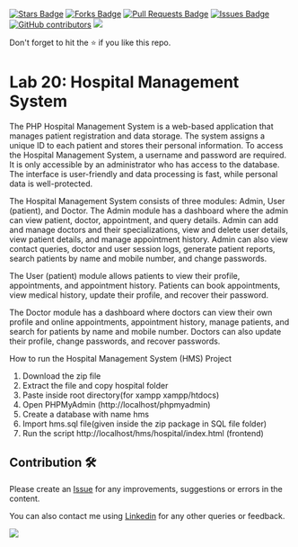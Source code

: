 <a href="https://github.com/drshahizan/learn-php/stargazers"><img src="https://img.shields.io/github/stars/drshahizan/learn-php" alt="Stars Badge"/></a>
<a href="https://github.com/drshahizan/learn-php/network/members"><img src="https://img.shields.io/github/forks/drshahizan/learn-php" alt="Forks Badge"/></a>
<a href="https://github.com/drshahizan/learn-php/pulls"><img src="https://img.shields.io/github/issues-pr/drshahizan/learn-php" alt="Pull Requests Badge"/></a>
<a href="https://github.com/drshahizan/learn-php/issues"><img src="https://img.shields.io/github/issues/drshahizan/learn-php" alt="Issues Badge"/></a>
<a href="https://github.com/drshahizan/learn-php/graphs/contributors"><img alt="GitHub contributors" src="https://img.shields.io/github/contributors/drshahizan/learn-php?color=2b9348"></a>
![](https://visitor-badge.glitch.me/badge?page_id=drshahizan/learn-php)

Don't forget to hit the :star: if you like this repo.

# Lab 20: Hospital Management System

The PHP Hospital Management System is a web-based application that manages patient registration and data storage. The system assigns a unique ID to each patient and stores their personal information. To access the Hospital Management System, a username and password are required. It is only accessible by an administrator who has access to the database. The interface is user-friendly and data processing is fast, while personal data is well-protected.

The Hospital Management System consists of three modules: Admin, User (patient), and Doctor. The Admin module has a dashboard where the admin can view patient, doctor, appointment, and query details. Admin can add and manage doctors and their specializations, view and delete user details, view patient details, and manage appointment history. Admin can also view contact queries, doctor and user session logs, generate patient reports, search patients by name and mobile number, and change passwords.

The User (patient) module allows patients to view their profile, appointments, and appointment history. Patients can book appointments, view medical history, update their profile, and recover their password.

The Doctor module has a dashboard where doctors can view their own profile and online appointments, appointment history, manage patients, and search for patients by name and mobile number. Doctors can also update their profile, change passwords, and recover passwords.

How to run the Hospital Management System (HMS) Project
1.  Download the zip file
2. Extract the file and copy hospital folder
3. Paste inside root directory(for xampp xampp/htdocs)
4. Open PHPMyAdmin (http://localhost/phpmyadmin)
5. Create a database with name hms
6. Import hms.sql file(given inside the zip package in SQL file folder)
7. Run the script http://localhost/hms/hospital/index.html (frontend)

## Contribution 🛠️
Please create an [Issue](https://github.com/drshahizan/learn-php/issues) for any improvements, suggestions or errors in the content.

You can also contact me using [Linkedin](https://www.linkedin.com/in/drshahizan/) for any other queries or feedback.

![](https://visitor-badge.glitch.me/badge?page_id=drshahizan)
